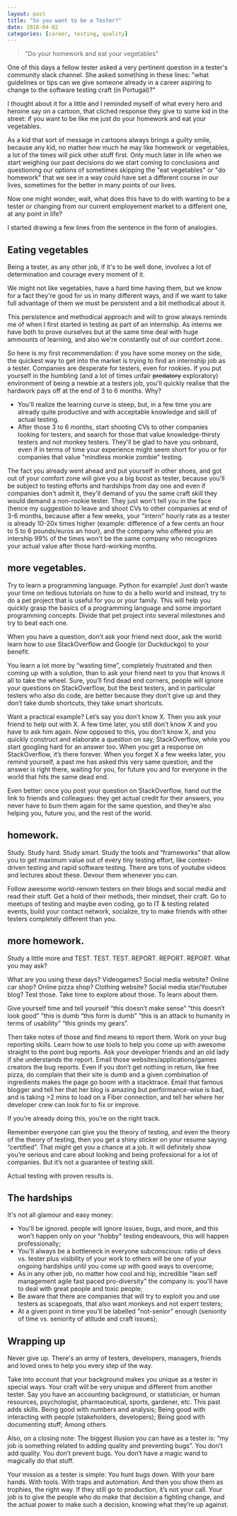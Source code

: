 ```yaml
---
layout: post
title: "So you want to be a Tester?"
date: 2018-04-02
categories: [career, testing, quality]
---
```


> "Do your homework and eat your vegetables"

One of this days a fellow tester asked a very pertinent question in a tester's community slack channel.
She asked something in these lines: "what guidelines or tips can we give someone already in a career aspiring to change to the software testing craft (in Portugal)?"

I thought about it for a little and I reminded myself of what every hero and heroine say on a cartoon, that cliched response they give to some kid in the street:
if you want to be like me just do your homework and eat your vegetables.

As a kid that sort of message in cartoons always brings a guilty smile, because any kid, no matter how much he may like homework or vegetables, a lot of the times will pick other stuff first. Only much later in life when we start weighing our past decisions do we start coming to conclusions and questioning our options of sometimes skipping the "eat vegetables" or "do homework" that we see in a way could have set a different course in our lives, sometimes for the better in many points of our lives.

Now one might wonder, wait, what does this have to do with wanting to be a tester or changing from our current employement market to a different one, at any point in life?

I started drawing a few lines from the sentence in the form of analogies.

## Eating vegetables

Being a tester, as any other job, if it's to be well done, involves a lot of determination and courage every moment of it.

We might not like vegetables, have a hard time having them, but we know for a fact they're good for us in many different ways, and if we want to take full advantage of them we must be persistent and a bit methodical about it.

This persistence and methodical approach and will to grow always reminds me of when I first started in testing as part of an internship. As interns we have both to prove ourselves but at the same time deal with huge ammounts of learning, and also we're constantly out of our comfort zone.

So here is my first recommendation: if you have some money on the side, the quickest way to get into the market is trying to find an internship job as a tester. Companies are desperate for testers, even for rookies. If you put yourself in the humbling (and a lot of times unfair ~~predatory~~ exploratory) environment of being a newbie at a testers job, you'll quickly realise that the hardwork pays off at the end of 3 to 6 months. Why?
- You'll realize the learning curve is steep, but, in a few time you are already quite productive and with acceptable knowledge and skill of actual testing.
- After those 3 to 6 months, start shooting CVs to other companies looking for testers, and search for those that value knowledge-thirsty testers and not monkey testers. They'll be glad to have you onboard, even if in terms of time your experience might seem short for you or for companies that value "mindless monkie zombie" testing.

The fact you already went ahead and put yourself in other shoes, and got out of your comfort zone will give you a big boost as tester, because you'll be subject to testing efforts and hardships from day one and even if companies don't admit it, they'll demand of you the same craft skill they would demand a non-rookie tester. They just won't tell you in the face (hence my suggestion to leave and shoot CVs to other companies at end of 3-6 months, because after a few weeks, your "intern" hourly rate as a tester is already 10-20x times higher (example: difference of a few cents an hour to 5 to 6 pounds/euros an hour), and the company who offered you an intership 99% of the times won't be the same company who recognizes your actual value after those hard-working months.

## more vegetables.

Try to learn a programming language. Python for example! Just don’t waste your time on tedious tutorials on how to do a hello world and instead, try to do a pet project that is useful for you or your family. 
This will help you quickly grasp the basics of a programming language and some important programming concepts. Divide that pet project into several milestones and try to beat each one. 

When you have a question, don’t ask your friend next door, ask the world: learn how to use StackOverflow and Google (or Duckduckgo) to your benefit.

You learn a lot more by “wasting time”, completely frustrated and then coming up with a solution, than to ask your friend next to you that knows it all to take the wheel. Sure, you’ll find dead end corners, people will ignore your questions on StackOverflow, but the best testers, and in particular testers who also do code, are better because they don’t give up and they don’t take dumb shortcuts, they take smart shortcuts.

Want a practical example? Let’s say you don’t know X. Then you ask your friend to help out with X. A few time later, you still don’t know X and you have to ask him again.  Now opposed to this, you don’t know X, and you quickly construct and elaborate a question on say, StackOverflow, while you start googling hard for an answer too. When you get a response on StackOverflow, it’s there forever. When you forget X a few weeks later, you remind yourself, a past me has asked this very same question, and the answer is right there, waiting for you, for future you and for everyone in the world that hits the same dead end.

Even better: once you post your question on StackOverflow, hand out the link to friends and colleagues: they get actual credit for their answers, you never have to bum them again for the same question, and they’re also helping you, future you, and the rest of the world.

## homework.

Study. Study hard. Study smart. Study the tools and “frameworks” that allow you to get maximum value out of every tiny testing effort, like context-driven testing and rapid software testing. There are tons of youtube videos and lectures about these. Devour them whenever you can. 

Follow awesome world-renown testers on their blogs and social media and read their stuff. Get a hold of their methods, their mindset, their craft. Go to meetups of testing and maybe even coding, go to IT & testing related events, build your contact network, socialize, try to make friends with other testers completely different than you. 

## more homework.

Study a little more and TEST. TEST. TEST. REPORT. REPORT. REPORT. What you may ask?

What are you using these days? Videogames? Social media website? Online car shop? Online pizza shop? Clothing website? Social media star/Youtuber blog? Test those. Take time to explore about those. To learn about them.

Give yourself time and tell yourself “this doesn’t make sense” “this doesn’t look good” “this is dumb “this form is dumb” “this is an attack to humanity in terms of usability” “this grinds my gears”. 

Then take notes of those and find means to report them. Work on your bug reporting skills. Learn how to use tools to help you come up with awesome straight to the point bug reports. Ask your developer friends and an old lady if she understands the report. Email those websites/applications/games creators the bug reports. Even if you don’t get nothing in return, like free pizza, do complain that their site is dumb and a given combination of ingredients makes the page go boom with a stacktrace. Email that famous blogger and tell her that her blog is amazing but performance-wise is bad, and is taking >2 mins to load on a Fiber connection, and tell her where her developer crew can look for to fix or improve.

If you’re already doing this, you’re on the right track.

Remember everyone can give you the theory of testing, and even the theory of the theory of testing, then you get a shiny sticker on your resume saying “certified”.
That might get you a chance at a job. It will definitely show you’re serious and care about looking and being professional for a lot of companies. But it’s not a guarantee of testing skill.

Actual testing with proven results is.


## The hardships

It's not all glamour and easy money:

- You'll be ignored. people will ignore issues, bugs, and more, and this won't happen only on your "hobby" testing endeavours, this will happen professionally;
- You'll always be a bottleneck in everyone subconscious: ratio of devs vs. tester plus visibility of your work to others will be one of your ongoing hardships until you come up with good ways to overcome;
- As in any other job, no matter how cool and hip, incredible "lean self management agile fast paced pro-diversity" the company is: you'll have to deal with great people and toxic people;
- Be aware that there are companies that will try to exploit you and use testers as scapegoats, that also want monkeys and not expert testers;
- At a given point in time you'll be labelled "not-senior" enough (seniority of time vs. seniority of atitude and craft issues);


## Wrapping up

Never give up. There's an army of testers, developers, managers, friends and loved ones to help you every step of the way.

Take into account that your background makes you unique as a tester in special ways. Your craft will be very unique and different from another tester. Say you have an accounting background, or statistician, or human resources, psychologist, pharmaceutical, sports, gardener, etc. This past adds skills. Being good with numbers and analysis; Being good with interacting with people (stakeholders, developers); Being good with documenting stuff; Among others.

Also, on a closing note: The biggest illusion you can have as a tester is: “my job is something related to adding quality and preventing bugs”. You don’t add quality. You don’t prevent bugs. You don’t have a magic wand to magically do that stuff.

Your mission as a tester is simple: You hunt bugs down. With your bare hands. With tools. With traps and automation. And then you show them as trophies, the right way. If they still go to production, it’s not your call. Your job is to give the people who do make that decision a fighting change, and the actual power to make such a decision, knowing what they’re up against. 
